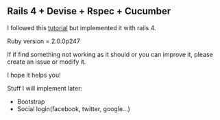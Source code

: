 Rails 4 + Devise + Rspec + Cucumber
---------------

I followed this [tutorial] but implemented it with rails 4.


Ruby version = 2.0.0p247

If if find something not working as it should or you can improve it, please create an issue or modify it.

I hope it helps you!

Stuff I will implement later:

  - Bootstrap
  - Social login(facebook, twitter, google...)

[tutorial]: http://railsapps.github.io/tutorial-rails-devise-rspec-cucumber.html

